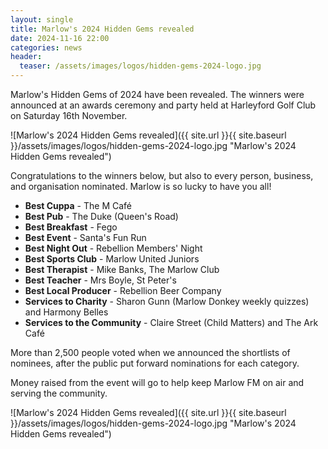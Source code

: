 ```yaml
---
layout: single
title: Marlow's 2024 Hidden Gems revealed
date: 2024-11-16 22:00
categories: news
header:
  teaser: /assets/images/logos/hidden-gems-2024-logo.jpg
---
```


Marlow's Hidden Gems of 2024 have been revealed. The winners were announced at an awards ceremony and party held at Harleyford Golf Club on Saturday 16th November.

![Marlow's 2024 Hidden Gems revealed]({{ site.url }}{{ site.baseurl }}/assets/images/logos/hidden-gems-2024-logo.jpg "Marlow's 2024 Hidden Gems revealed")

Congratulations to the winners below, but also to every person, business, and organisation nominated. Marlow is so lucky to have you all!

- **Best Cuppa** - The M Café
- **Best Pub** - The Duke (Queen's Road)
- **Best Breakfast** - Fego
- **Best Event** - Santa's Fun Run
- **Best Night Out** - Rebellion Members' Night
- **Best Sports Club** - Marlow United Juniors
- **Best Therapist** - Mike Banks, The Marlow Club
- **Best Teacher** - Mrs Boyle, St Peter's
- **Best Local Producer** - Rebellion Beer Company
- **Services to Charity** - Sharon Gunn (Marlow Donkey weekly quizzes) and Harmony Belles
- **Services to the Community** - Claire Street (Child Matters) and The Ark Café

More than 2,500 people voted when we announced the shortlists of nominees, after the public put forward nominations for each category.

Money raised from the event will go to help keep Marlow FM on air and serving the community.

![Marlow's 2024 Hidden Gems revealed]({{ site.url }}{{ site.baseurl }}/assets/images/logos/hidden-gems-2024-logo.jpg "Marlow's 2024 Hidden Gems revealed")
